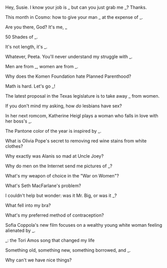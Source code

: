 Hey, Susie. I know your job is _ but can you just grab me _? Thanks.

This month in Cosmo: how to give your man _ at the expense of _.

Are you there, God? It's me, _

50 Shades of _.

It's not length, it's _.

Whatever, Peeta. You'll never understand my struggle with _.

Men are from _, women are from _.

Why does the Komen Foundation hate Planned Parenthood?

Math is hard. Let's go _!

The latest proposal in the Texas legislature is to take away _ from women.

If you don't mind my asking, how *do* lesbians have sex?

In her next romcom, Katherine Heigl plays a woman who falls in love with her boss's _.

The Pantone color of the year is inspired by _.

What is Olivia Pope's secret to removing red wine stains from white clothes?

Why exactly was Alanis so mad at Uncle Joey?

Why do men on the Internet send me pictures of _?

What's my weapon of choice in the "War on Women"?

What's Seth MacFarlane's problem?

I couldn't help but wonder: was it Mr. Big, or was it _?

What fell into my bra?

What's my preferred method of contraception?

Sofia Coppola's new film focuses on a wealthy young white woman feeling alienated by _.

_: the Tori Amos song that changed my life

Something old, something new, something borrowed, and _.

Why can't we have nice things?